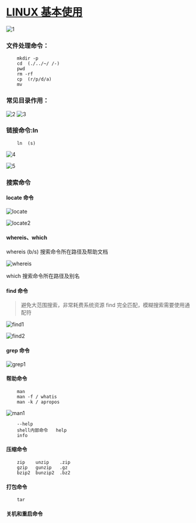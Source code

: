 # [LINUX 基本使用](https://www.imooc.com/video/3473)

![1](./imgs/1.png)

### 文件处理命令：

```
    mkdir -p
    cd  (./../~/ /-)
    pwd
    rm -rf
    cp  (r/p/d/a)
    mv
```

### 常见目录作用：

![2](./imgs/2.png)
![3](./imgs/3.png)

### 链接命令:ln

```
    ln  (s)
```

![4](./imgs/4.png)

![5](./imgs/5.png)

### 搜索命令

#### locate 命令

![locate](./imgs/locate.png)

![locate2](./imgs/locate2.png)

#### whereis、which

whereis (b/s)
搜索命令所在路径及帮助文档

![whereis](./imgs/whereis.png)

which 搜索命令所在路径及别名

#### find 命令

> 避免大范围搜索，非常耗费系统资源
> find 完全匹配，模糊搜索需要使用通配符

![find1](./imgs/find1.png)

![find2](./imgs/find2.png)

#### grep 命令

![grep1](./imgs/grep1.png)

#### 帮助命令

```
    man
    man -f / whatis
    man -k / apropos
```

![man1](./imgs/man1.png)

```
    --help  
    shell内部命令   help
    info
```

#### 压缩命令

```
    zip    unzip    .zip
    gzip   gunzip   .gz
    bzip2  bunzip2  .bz2
```

#### 打包命令

```
    tar
```

#### 关机和重启命令
